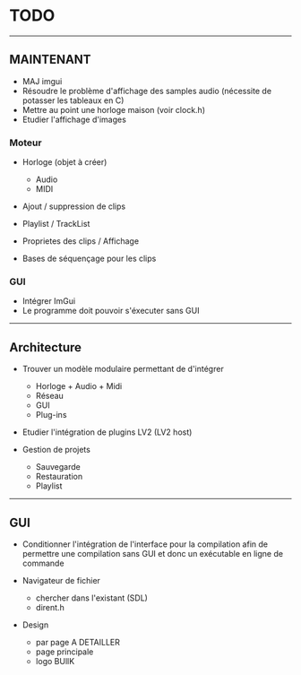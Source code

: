 # TODO

---------------
## MAINTENANT

* MAJ imgui
* Résoudre le problème d'affichage des samples audio (nécessite de potasser les tableaux en C)
* Mettre au point une horloge maison (voir clock.h)
* Etudier l'affichage d'images

### Moteur

* Horloge (objet à créer)
	* Audio
	* MIDI

* Ajout / suppression de clips
* Playlist / TrackList
* Proprietes des clips / Affichage
* Bases de séquençage pour les clips


### GUI

* Intégrer ImGui
* Le programme doit pouvoir s'éxecuter sans GUI


---------------
## Architecture

* Trouver un modèle modulaire permettant de d'intégrer 
	* Horloge + Audio + Midi
	* Réseau
	* GUI
	* Plug-ins

* Etudier l'intégration de plugins LV2 (LV2 host)

* Gestion de projets
	* Sauvegarde
	* Restauration
	* Playlist

---------------
## GUI

* Conditionner l'intégration de l'interface pour la compilation	afin de permettre une compilation sans GUI et donc un exécutable en ligne de commande

* Navigateur de fichier
	* chercher dans l'existant (SDL)
	* dirent.h

* Design
	* par page A DETAILLER
	* page principale
	* logo BUllK


